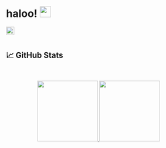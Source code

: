# haloo! <img src="https://raw.githubusercontent.com/MartinHeinz/MartinHeinz/master/wave.gif" width="30px">

<a href="https://www.linkedin.com/in/althaaf-ridha-muhammad-zaydaan-batubara-607223180/">
  <img align="left" alt="Althaaf Ridha LinkedIn" width="22px" src="https://raw.githubusercontent.com/peterthehan/peterthehan/master/assets/linkedin.svg" />
</a>

<!--
**althaafridha/althaafridha** is a ✨ _special_ ✨ repository because its `README.md` (this file) appears on your GitHub profile.
-->

<br>
<br>

## &#x1f4c8; GitHub Stats

<br>

<p align="center">
  <a href="https://github.com/althaafridha" target="_blank">
    <img src="https://github-readme-stats.vercel.app/api?username=althaafridha&show_icons=true&bg_color=0E1116&text_color=EEEEEE&border_color=444" height="165">
  </a>

  <a href="https://github.com/althaafridha" target="_blank">
    <img src="https://github-readme-stats.vercel.app/api/top-langs/?username=althaafridha&layout=compact&bg_color=0E1116&text_color=EEEEEE&border_color=444&hide=objective-c,swift"  height="165">
  </a>
  <br>
</p>

